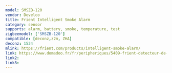 ```yaml
---
model: SMSZB-120
vendor: Develco
title: Frient Intelligent Smoke Alarm
category: sensor
supports: alarm, battery, smoke, temperature, test
zigbeemodel: ['SMSZB-120']
compatible: [deconz,z2m, ZHA]
deconz: 1534
mlink: https://frient.com/products/intelligent-smoke-alarm/
link: https://www.domadoo.fr/fr/peripheriques/5409-frient-detecteur-de-fumee-intelligent-zigbee-30-5713594002330.html
link2: 
link3: 
---
```



